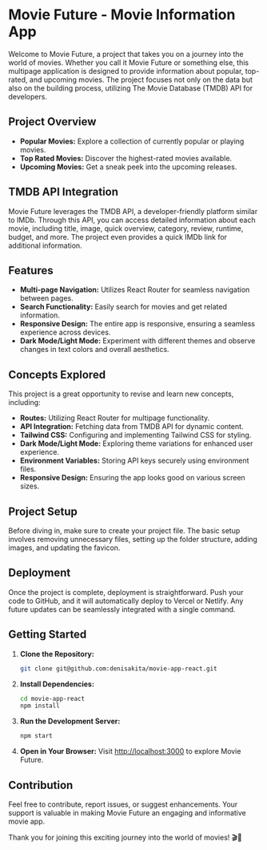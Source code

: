 # Movie Future - Movie Information App

Welcome to Movie Future, a project that takes you on a journey into the world of movies. Whether you call it Movie Future or something else, this multipage application is designed to provide information about popular, top-rated, and upcoming movies. The project focuses not only on the data but also on the building process, utilizing The Movie Database (TMDB) API for developers.

## Project Overview

- **Popular Movies:** Explore a collection of currently popular or playing movies.
- **Top Rated Movies:** Discover the highest-rated movies available.
- **Upcoming Movies:** Get a sneak peek into the upcoming releases.

## TMDB API Integration

Movie Future leverages the TMDB API, a developer-friendly platform similar to IMDb. Through this API, you can access detailed information about each movie, including title, image, quick overview, category, review, runtime, budget, and more. The project even provides a quick IMDb link for additional information.

## Features

- **Multi-page Navigation:** Utilizes React Router for seamless navigation between pages.
- **Search Functionality:** Easily search for movies and get related information.
- **Responsive Design:** The entire app is responsive, ensuring a seamless experience across devices.
- **Dark Mode/Light Mode:** Experiment with different themes and observe changes in text colors and overall aesthetics.

## Concepts Explored

This project is a great opportunity to revise and learn new concepts, including:

- **Routes:** Utilizing React Router for multipage functionality.
- **API Integration:** Fetching data from TMDB API for dynamic content.
- **Tailwind CSS:** Configuring and implementing Tailwind CSS for styling.
- **Dark Mode/Light Mode:** Exploring theme variations for enhanced user experience.
- **Environment Variables:** Storing API keys securely using environment files.
- **Responsive Design:** Ensuring the app looks good on various screen sizes.

## Project Setup

Before diving in, make sure to create your project file. The basic setup involves removing unnecessary files, setting up the folder structure, adding images, and updating the favicon.

## Deployment

Once the project is complete, deployment is straightforward. Push your code to GitHub, and it will automatically deploy to Vercel or Netlify. Any future updates can be seamlessly integrated with a single command.

## Getting Started

1. **Clone the Repository:**
   ```bash
   git clone git@github.com:denisakita/movie-app-react.git
   ```

2. **Install Dependencies:**
   ```bash
   cd movie-app-react
   npm install
   ```

3. **Run the Development Server:**
   ```bash
   npm start
   ```

4. **Open in Your Browser:**
   Visit [http://localhost:3000](http://localhost:3000) to explore Movie Future.

## Contribution

Feel free to contribute, report issues, or suggest enhancements. Your support is valuable in making Movie Future an engaging and informative movie app.

Thank you for joining this exciting journey into the world of movies! 🎬🍿
